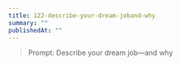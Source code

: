 ```yaml
---
title: 122-describe-your-dream-joband-why
summary: ""
publishedAt: ""
---
```


> Prompt: Describe your dream job—and why

